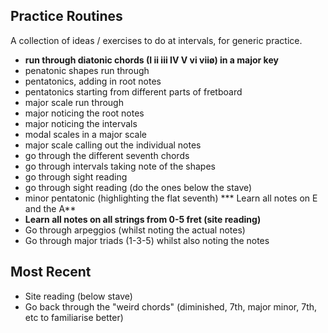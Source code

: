 ## Practice Routines

A collection of ideas / exercises to do at intervals, for generic practice.

* **run through diatonic chords (I ii iii IV V vi viiø) in a major key**  
* penatonic shapes run through
* pentatonics, adding in root notes
* pentatonics starting from different parts of fretboard
* major scale run through
* major noticing the root notes
* major noticing the intervals
* modal scales in a major scale 
* major scale calling out the individual notes
* go through the different seventh chords
* go through intervals taking note of the shapes
* go through sight reading
* go through sight reading (do the ones below the stave)
* minor pentatonic (highlighting the flat seventh)
*** Learn all notes on E and the A**
* **Learn all notes on all strings from 0-5 fret (site reading)**
* Go through arpeggios (whilst noting the actual notes)
* Go through major triads (1-3-5) whilst also noting the notes

## Most Recent

- Site reading (below stave)
- Go back through the "weird chords" (diminished, 7th, major minor, 7th, etc to familiarise better)